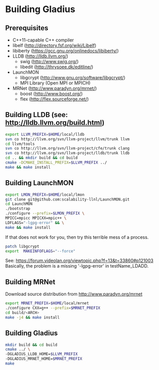 # Building Gladius

## Prerequisites
- C++11-capable C++ compiler
- libelf (http://directory.fsf.org/wiki/Libelf)
- libiberty (https://gcc.gnu.org/onlinedocs/libiberty/)
- LLDB (http://lldb.llvm.org/)
    - swig (http://www.swig.org/)
    - libedit (http://thrysoee.dk/editline/)
- LaunchMON
    - libgcrypt (http://www.gnu.org/software/libgcrypt/)
    - MPI Library (Open MPI or MPICH)
- MRNet (http://www.paradyn.org/mrnet/)
    - boost (http://www.boost.org/)
    - flex (http://flex.sourceforge.net/)

## Building LLDB (see: http://lldb.llvm.org/build.html)
```bash
export LLVM_PREFIX=$HOME/local/lldb
svn co http://llvm.org/svn/llvm-project/llvm/trunk llvm
cd llvm/tools
svn co http://llvm.org/svn/llvm-project/cfe/trunk clang
svn co http://llvm.org/svn/llvm-project/lldb/trunk lldb
cd .. && mkdir build && cd build
cmake -DCMAKE_INSTALL_PREFIX=$LLVM_PREFIX ../
make && make install
```

## Building LaunchMON
```bash
export LMON_PREFIX=$HOME/local/lmon
git clone git@github.com:scalability-llnl/LaunchMON.git
cd LaunchMON
./bootstrap
./configure --prefix=$LMON_PREFIX \
MPICC=mpicc MPICXX=mpic++ \
LDFLAGS="-lgpg-error" && \
make && make install
```
If that does not work for you, then try this terrible mess of a process.
```bash
patch libgcrypt
export  MAKEINFOFLAGS="--force"

```

See: https://forum.videolan.org/viewtopic.php?f=13&t=33860#p121003
     Basically, the problem is a missing '-lgpg-error' in testName_LDADD.

## Building MRNet
Download source distribution from http://www.paradyn.org/mrnet
```bash
export MRNET_PREFIX=$HOME/local/mrnet
./configure CXX=g++ --prefix=$MRNET_PREFIX
cd build/<ARCH>
make -j4 && make install
```

## Building Gladius
```bash
mkdir build && cd build
cmake ../ \
-DGLADIUS_LLDB_HOME=$LLVM_PREFIX
-DGLADIUS_MRNET_HOME=$MRNET_PREFIX
make
```
